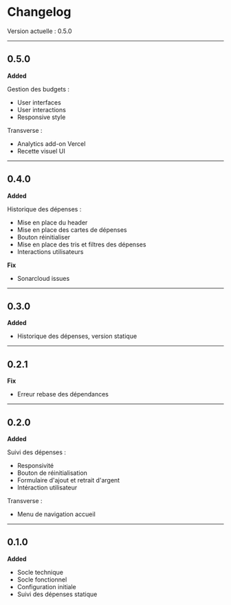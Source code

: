 # Changelog

Version actuelle : 0.5.0

---

## 0.5.0

**Added**

Gestion des budgets :

- User interfaces
- User interactions
- Responsive style

Transverse :

- Analytics add-on Vercel
- Recette visuel UI

---

## 0.4.0

**Added**

Historique des dépenses :

- Mise en place du header
- Mise en place des cartes de dépenses
- Bouton réinitialiser
- Mise en place des tris et filtres des dépenses
- Interactions utilisateurs

**Fix**

- Sonarcloud issues

---

## 0.3.0

**Added**

- Historique des dépenses, version statique

---

## 0.2.1

**Fix**

- Erreur rebase des dépendances

---

## 0.2.0

**Added**

Suivi des dépenses :

- Responsivité
- Bouton de réinitialisation
- Formulaire d'ajout et retrait d'argent
- Intéraction utilisateur

Transverse :

- Menu de navigation accueil

---

## 0.1.0

**Added**

- Socle technique
- Socle fonctionnel
- Configuration initiale
- Suivi des dépenses statique
